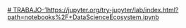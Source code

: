 [# TRABAJO-1](https://jupyter.org/try-jupyter/lab/index.html?path=notebooks%2F+DataScienceEcosystem.ipynb)https://jupyter.org/try-jupyter/lab/index.html?path=notebooks%2F+DataScienceEcosystem.ipynb
